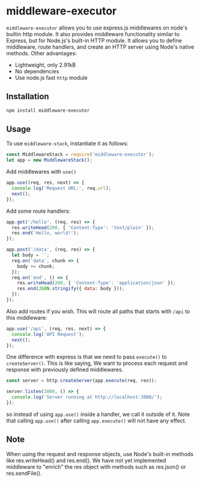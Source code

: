 # middleware-executor

`middleware-executor` allows you to use express.js middlewares on node's builtin http module. It also provides middleware functionality similar to Express, but for Node.js's built-in HTTP module. It allows you to define middleware, route handlers, and create an HTTP server using Node's native methods. Other advantages:

- Lightweight, only 2.91kB
- No dependencies
- Use node.js fast `http` module 

## Installation

```bash
npm install middleware-executor
```

## Usage
To use `middleware-stack`, instantiate it as follows:

```javascript
const MiddlewareStack = require('middleware-executor');
let app = new MiddlewareStack();
```

Add middlewares with `use()`

```javascript
app.use((req, res, next) => {
  console.log('Request URL:', req.url);
  next();
});
```

Add some route handlers:

```javascript
app.get('/hello', (req, res) => {
  res.writeHead(200, { 'Content-Type': 'text/plain' });
  res.end('Hello, world!');
});

app.post('/data', (req, res) => {
  let body = '';
  req.on('data', chunk => {
    body += chunk;
  });
  req.on('end', () => {
    res.writeHead(200, { 'Content-Type': 'application/json' });
    res.end(JSON.stringify({ data: body }));
  });
});
```

Also add routes if you wish. This will route all paths that starts with `/api` to this middleware:

```javascript
app.use('/api', (req, res, next) => {
  console.log('API Request');
  next();
});
```
One difference with express is that we need to pass `execute()` to `createServer()`.
This is like saying, We want to process each request and response with previously defined middlewares.

```javascript
const server = http.createServer(app.execute(req, res));

server.listen(3000, () => {
  console.log('Server running at http://localhost:3000/');
});
```

so instead of using `app.use()` inside a handler, we call it outside of it. Note that calling `app.use()` after calling `app.execute()` will not have any effect.

## Note
When using the request and response objects, use Node's built-in methods like res.writeHead() and res.end(). We have not yet implemented middleware to "enrich" the res object with methods such as res.json() or res.sendFile().